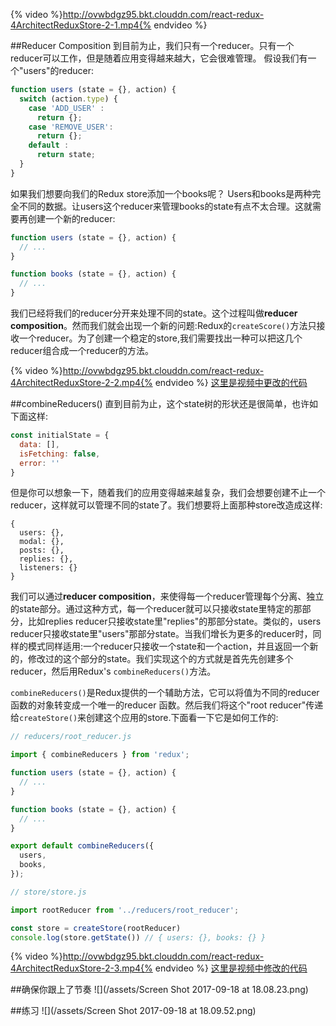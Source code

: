 {% video %}http://ovwbdgz95.bkt.clouddn.com/react-redux-4ArchitectReduxStore-2-1.mp4{% endvideo %}

##Reducer Composition
到目前为止，我们只有一个reducer。只有一个reducer可以工作，但是随着应用变得越来越大，它会很难管理。 假设我们有一个"users"的reducer:
```js
function users (state = {}, action) {
  switch (action.type) {
    case 'ADD_USER' :
      return {};
    case 'REMOVE_USER':
      return {};
    default :
      return state;
  }
}
```
如果我们想要向我们的Redux store添加一个books呢？ Users和books是两种完全不同的数据。让users这个reducer来管理books的state有点不太合理。这就需要再创建一个新的reducer:
```js
function users (state = {}, action) { 
  // ... 
}

function books (state = {}, action) { 
  // ... 
}
```
我们已经将我们的reducer分开来处理不同的state。这个过程叫做**reducer composition**。然而我们就会出现一个新的问题:Redux的`createScore()`方法只接收一个reducer。为了创建一个稳定的store,我们需要找出一种可以把这几个reducer组合成一个reducer的方法。

{% video %}http://ovwbdgz95.bkt.clouddn.com/react-redux-4ArchitectReduxStore-2-2.mp4{% endvideo %}
[这里是视频中更改的代码](https://github.com/udacity/reactnd-udacimeals-complete/commit/f92571e94b6b42cad3391983887261d91192a775)

##combineReducers()
直到目前为止，这个state树的形状还是很简单，也许如下面这样:
```js
const initialState = {
  data: [],
  isFetching: false,
  error: ''
}

```
但是你可以想象一下，随着我们的应用变得越来越复杂，我们会想要创建不止一个reducer，这样就可以管理不同的state了。我们想要将上面那种store改造成这样:
```
{
  users: {},
  modal: {},
  posts: {},
  replies: {},
  listeners: {}
}
```
我们可以通过**reducer composition**，来使得每一个reducer管理每个分离、独立的state部分。通过这种方式，每一个reducer就可以只接收state里特定的那部分，比如replies reducer只接收state里"replies"的那部分state。类似的，users reducer只接收state里"users"那部分state。当我们增长为更多的reducer时，同样的模式同样适用:一个reducer只接收一个state和一个action，并且返回一个新的，修改过的这个部分的state。我们实现这个的方式就是首先先创建多个reducer，然后用Redux's `combineReducers()`方法。

`combineReducers()`是Redux提供的一个辅助方法，它可以将值为不同的reducer 函数的对象转变成一个唯一的reducer 函数。然后我们将这个"root reducer"传递给`createStore()`来创建这个应用的store.下面看一下它是如何工作的:

```js
// reducers/root_reducer.js

import { combineReducers } from 'redux';

function users (state = {}, action) {
  // ...
}

function books (state = {}, action) {
  // ...
}

export default combineReducers({
  users,
  books,
});

```

```js
// store/store.js

import rootReducer from '../reducers/root_reducer';

const store = createStore(rootReducer)
console.log(store.getState()) // { users: {}, books: {} }
```

{% video %}http://ovwbdgz95.bkt.clouddn.com/react-redux-4ArchitectReduxStore-2-3.mp4{% endvideo %}
[这里是视频中修改的代码](https://github.com/udacity/reactnd-udacimeals-complete/commit/8948986f81b9ff82640a484037445ecbbfc5dc8f)

##确保你跟上了节奏
![](/assets/Screen Shot 2017-09-18 at 18.08.23.png)


##练习
![](/assets/Screen Shot 2017-09-18 at 18.09.52.png)

